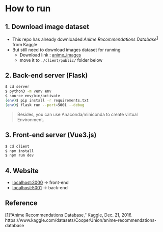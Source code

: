 # How to run  
## 1. Download image dataset
- This repo has already downloaded *Anime Recommendations Database*<sup><a href="#ref1">1</a></sup> from Kaggle
- But still need to download images dataset for running
    - Download link : [anime_images](https://drive.google.com/file/d/1m_zUt278LqlSNLmq9QsRo_jYgQmikmh9/view?usp=sharing)
    - move it to `./client/public/` folder below
## 2. Back-end server (Flask)
```bash
$ cd server
$ python3 -m venv env
$ source env/bin/activate
(env)$ pip install -r requirements.txt
(env)$ flask run --port=5001 --debug
```
> Besides, you can use Anaconda/miniconda to create virtual Environment.
## 3. Front-end server (Vue3.js)
```bash
$ cd client
$ npm install
$ npm run dev
```
## 4. Website
- [localhost:3000](http://localhost:3000) -> front-end
- [localhost:5001](http://localhost:5001) -> back-end
## Reference
<p id="ref1">[1]“Anime Recommendations Database,” Kaggle, Dec. 21, 2016. https://www.kaggle.com/datasets/CooperUnion/anime-recommendations-database</p>